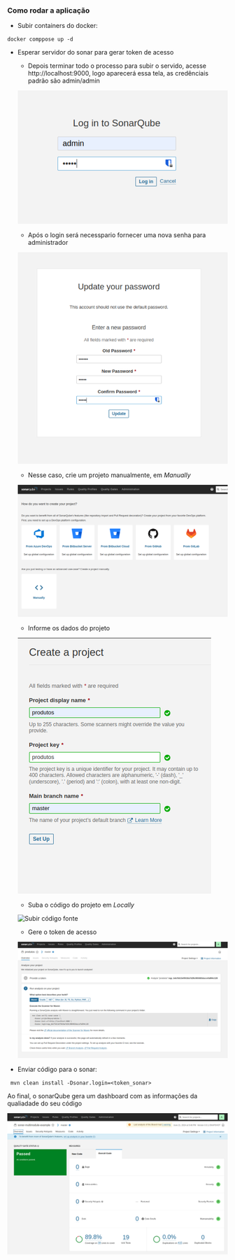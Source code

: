 ### Como rodar a aplicação

- Subir containers do docker:

```shell
docker comppose up -d
```

- Esperar servidor do sonar para gerar token de acesso

  - Depois terminar todo o processo para subir o servido, acesse http://localhost:9000, logo aparecerá essa tela, as credênciais padrão são admin/admin
  
  ![Tela de login do sonar](docs/01_login.png)

  - Após o login será necesspario fornecer uma nova senha para administrador 
  
  ![Nova senha de amin](docs/02_atualizar-senha.png)
 
  - Nesse caso, crie um projeto manualmente, em _Manually_ 

  ![criar projetro no sonar](docs/03_criar-projeto.png)
  
  - Informe os dados do projeto
  
  ![Dados do projeto](docs/04_dados-do-projeto.png)

  - Suba o código do projeto em _Locally_

  ![Subir código fonte](docs/05_obter-código.png)

  - Gere o token de acesso

  ![Gerando token de acesso](docs/06_token-acesso.png)

- Enviar código para o sonar:

```shell
 mvn clean install -Dsonar.login=<token_sonar>
```

Ao final, o sonarQube gera um dashboard com as informações da qualiadade do seu código

![07_projeto-sonar.png](docs/07_projeto-sonar.png)